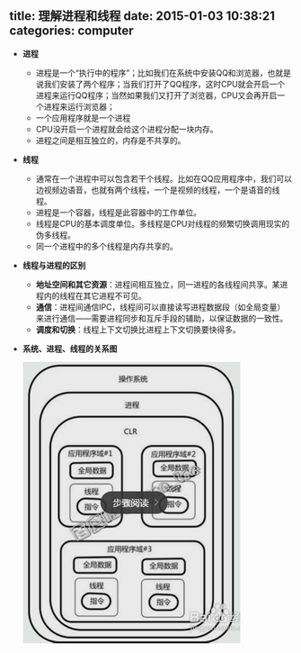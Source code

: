 title: 理解进程和线程
date: 2015-01-03 10:38:21
categories: computer
---
* __进程__
    - 进程是一个“执行中的程序”；比如我们在系统中安装QQ和浏览器，也就是说我们安装了两个程序；当我们打开了QQ程序，这时CPU就会开启一个进程来运行QQ程序；当然如果我们又打开了浏览器，CPU又会再开启一个进程来运行浏览器；
    - 一个应用程序就是一个进程
    - CPU没开启一个进程就会给这个进程分配一块内存。
    - 进程之间是相互独立的，内存是不共享的。

* __线程__
    - 通常在一个进程中可以包含若干个线程。比如在QQ应用程序中，我们可以边视频边语音，也就有两个线程，一个是视频的线程，一个是语音的线程。
    - 进程是一个容器，线程是此容器中的工作单位。
    - 线程是CPU的基本调度单位。多线程是CPU对线程的频繁切换调用现实的伪多线程。
    - 同一个进程中的多个线程是内存共享的。

* __线程与进程的区别__
    - __地址空间和其它资源__：进程间相互独立，同一进程的各线程间共享。某进程内的线程在其它进程不可见。
    - __通信__：进程间通信IPC，线程间可以直接读写进程数据段（如全局变量）来进行通信——需要进程同步和互斥手段的辅助，以保证数据的一致性。
    - __调度和切换__：线程上下文切换比进程上下文切换要快得多。
* __系统、进程、线程的关系图__

    ![](/imgs/computer_process_and_threads.png)


